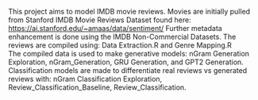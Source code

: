 This project aims to model IMDB movie reviews. Movies are initially pulled from Stanford IMDB Movie Reviews Dataset found here: https://ai.stanford.edu/~amaas/data/sentiment/
Further metadata enhancement is done using the IMDB Non-Commercial Datasets.
The reviews are compiled using: Data Extraction.R and Genre Mapping.R  
The compiled data is used to make generative models: nGram Generation Exploration, nGram_Generation, GRU Generation, and GPT2 Generation.  
Classification models are made to differentiate real reviews vs generated reviews with: nGram Classification Exploration, Review_Classification_Baseline, Review_Classification.  
